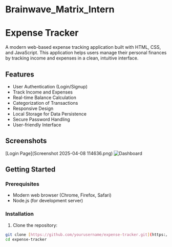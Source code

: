# Brainwave_Matrix_Intern
# Expense Tracker

A modern web-based expense tracking application built with HTML, CSS, and JavaScript. This application helps users manage their personal finances by tracking income and expenses in a clean, intuitive interface.

## Features

- User Authentication (Login/Signup)
- Track Income and Expenses
- Real-time Balance Calculation
- Categorization of Transactions
- Responsive Design
- Local Storage for Data Persistence
- Secure Password Handling
- User-friendly Interface


## Screenshots

[Login Page](Screenshot 2025-04-08 114636.png)
![Dashboard](screenshots/dashboard.png)

## Getting Started

### Prerequisites

- Modern web browser (Chrome, Firefox, Safari)
- Node.js (for development server)

### Installation

1. Clone the repository:
```bash
git clone [https://github.com/yourusername/expense-tracker.git](https://github.com/yourusername/expense-tracker.git)
cd expense-tracker
